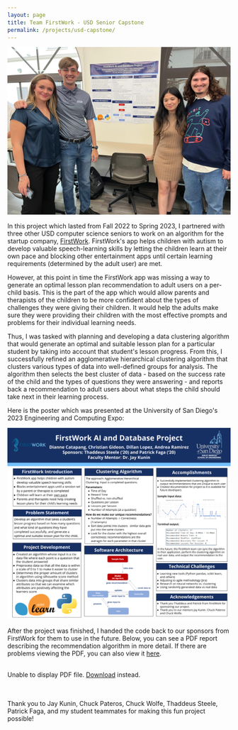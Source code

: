 ```yaml
---
layout: page
title: Team FirstWork - USD Senior Capstone
permalink: /projects/usd-capstone/
---
```


<img src="/docs/assets/senior-project.jpg" alt="A picture of the FirstWork USD Senior Capstone team: Andrea Ramirez, Christian Gideon, Dianne Catapang, and Dillan Lopez."/>

In this project which lasted from Fall 2022 to Spring 2023, I partnered with three other USD computer science seniors to work on an algorithm for the startup company, <a href = "https://firstworkapp.com/" target = "_blank"><u>FirstWork</u></a>. FirstWork's app helps children with autism to develop valuable speech-learning skills by letting the children learn at their own pace and blocking other entertainment apps until certain learning requirements (determined by the adult user) are met.

However, at this point in time the FirstWork app was missing a way to generate an optimal lesson plan recommendation to adult users on a per-child basis. This is the part of the app which would allow parents and therapists of the children to be more confident about the types of challenges they were giving their children. It would help the adults make sure they were providing their children with the most effective prompts and problems for their individual learning needs.

Thus, I was tasked with planning and developing a data clustering algorithm that would generate an optimal and suitable lesson plan for a particular student by taking into account that student's lesson progress. From this, I successfully refined an agglomerative hierarchical clustering algorithm that clusters various types of data into well-defined groups for analysis. The algorithm then selects the best cluster of data - based on the success rate of the child and the types of questions they were answering - and reports back a recommendation to adult users about what steps the child should take next in their learning process.

Here is the poster which was presented at the University of San Diego's 2023 Engineering and Computing Expo:

<img src="/docs/assets/firstwork_poster.png" alt="A picture of the USD FirstWork Capstone Team's Final Poster which was presented at the 2023 Engineering and Computing Expo."/>


<html>
  <head>
    <title>FirstWork Senior Project One-Pager</title>
  </head>
  <body>
    <p>After the project was finished, I handed the code back to our sponsors from FirstWork for them to use in the future. Below, you can see a PDF report describing the recommendation algorithm in more detail. If there are problems viewing the PDF, you can also view it <a href = "/docs/assets/firstwork_one_pager.pdf" target = "_blank"><u>here</u></a>.<br><br>
    <object data="/docs/assets/firstwork_one_pager.pdf" type="application/pdf" width="100%" height="500px">
      <p>Unable to display PDF file. <a href="/docs/assets/firstwork_one_pager.pdf">Download</a> instead.</p>
    </object>

<br><br>Thank you to Jay Kunin, Chuck Pateros, Chuck Wolfe, Thaddeus Steele, Patrick Faga, and my student teammates for making this fun project possible!